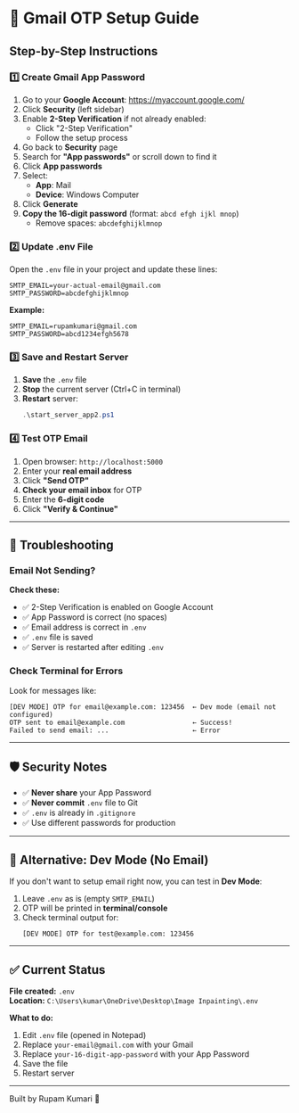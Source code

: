 # 📧 Gmail OTP Setup Guide

## Step-by-Step Instructions

### 1️⃣ Create Gmail App Password

1. Go to your **Google Account**: https://myaccount.google.com/
2. Click **Security** (left sidebar)
3. Enable **2-Step Verification** if not already enabled:
   - Click "2-Step Verification"
   - Follow the setup process
4. Go back to **Security** page
5. Search for **"App passwords"** or scroll down to find it
6. Click **App passwords**
7. Select:
   - **App**: Mail
   - **Device**: Windows Computer
8. Click **Generate**
9. **Copy the 16-digit password** (format: `abcd efgh ijkl mnop`)
   - Remove spaces: `abcdefghijklmnop`

### 2️⃣ Update .env File

Open the `.env` file in your project and update these lines:

```env
SMTP_EMAIL=your-actual-email@gmail.com
SMTP_PASSWORD=abcdefghijklmnop
```

**Example:**
```env
SMTP_EMAIL=rupamkumari@gmail.com
SMTP_PASSWORD=abcd1234efgh5678
```

### 3️⃣ Save and Restart Server

1. **Save** the `.env` file
2. **Stop** the current server (Ctrl+C in terminal)
3. **Restart** server:
   ```powershell
   .\start_server_app2.ps1
   ```

### 4️⃣ Test OTP Email

1. Open browser: `http://localhost:5000`
2. Enter your **real email address**
3. Click **"Send OTP"**
4. **Check your email inbox** for OTP
5. Enter the **6-digit code**
6. Click **"Verify & Continue"**

---

## 🔧 Troubleshooting

### Email Not Sending?

**Check these:**
- ✅ 2-Step Verification is enabled on Google Account
- ✅ App Password is correct (no spaces)
- ✅ Email address is correct in `.env`
- ✅ `.env` file is saved
- ✅ Server is restarted after editing `.env`

### Check Terminal for Errors

Look for messages like:
```
[DEV MODE] OTP for email@example.com: 123456  ← Dev mode (email not configured)
OTP sent to email@example.com                 ← Success!
Failed to send email: ...                     ← Error
```

---

## 🛡️ Security Notes

- ✅ **Never share** your App Password
- ✅ **Never commit** `.env` file to Git
- ✅ `.env` is already in `.gitignore`
- ✅ Use different passwords for production

---

## 📝 Alternative: Dev Mode (No Email)

If you don't want to setup email right now, you can test in **Dev Mode**:

1. Leave `.env` as is (empty `SMTP_EMAIL`)
2. OTP will be printed in **terminal/console**
3. Check terminal output for:
   ```
   [DEV MODE] OTP for test@example.com: 123456
   ```

---

## ✅ Current Status

**File created:** `.env`  
**Location:** `C:\Users\kumar\OneDrive\Desktop\Image Inpainting\.env`

**What to do:**
1. Edit `.env` file (opened in Notepad)
2. Replace `your-email@gmail.com` with your Gmail
3. Replace `your-16-digit-app-password` with your App Password
4. Save the file
5. Restart server

---

Built by Rupam Kumari 🎨
